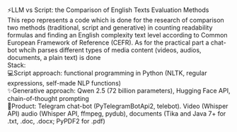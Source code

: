 ⚡LLM vs Script: the Comparison of English Texts Evaluation Methods	
This repo represents a code which is done for the research of comparison two methods (traditional, script and generative) in counting readability formulas and finding an English complexity text level according to Common European Framework of Reference (CEFR). As for the practical part a chat-bot whcih parses different types of media content (videos, audios, documents, a plain text) is done	
Stack: 	
💻Script approach: functional programming in Python (NLTK, regular expressions, self-made NLP functions) 	
✨Generative approach: Qwen 2.5 (72 billion parameters), Hugging Face API, chain-of-thought prompting	
📲Product: Telegram chat-bot (PyTelegramBotApi2, telebot). Video (Whisper API) audio (Whisper API, ffmpeg, pydub), documents (Tika and Java 7+ for .txt, .doc, .docx; PyPDF2 for .pdf)	
